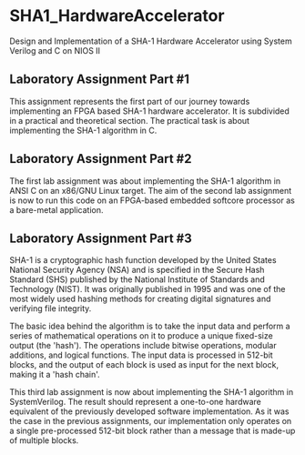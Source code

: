 # SHA1_HardwareAccelerator

Design and Implementation of a SHA-1 Hardware Accelerator using System Verilog and C on NIOS II

## Laboratory Assignment Part #1

This assignment represents the first part of our journey towards implementing an FPGA based SHA-1 hardware accelerator. It is subdivided in a practical and theoretical section. The practical task is about implementing the SHA-1 algorithm in C.

## Laboratory Assignment Part #2

The first lab assignment was about implementing the SHA-1 algorithm in ANSI C on an x86/GNU Linux target. The aim of the second lab assignment is now to run this code on an FPGA-based embedded softcore processor as a bare-metal application.

## Laboratory Assignment Part #3

SHA-1 is a cryptographic hash function developed by the United States National Security Agency (NSA) and is specified in the Secure Hash Standard (SHS) published by the National Institute of Standards and Technology (NIST). It was originally published in 1995 and was one of the most widely used hashing methods for creating digital signatures and verifying file integrity.

The basic idea behind the algorithm is to take the input data and perform a series of mathematical operations on it to produce a unique fixed-size output (the 'hash'). The operations include bitwise operations, modular additions, and logical functions. The input data is processed in 512-bit blocks, and the output of each block is used as input for the next block, making it a 'hash chain'.

This third lab assignment is now about implementing the SHA-1 algorithm in SystemVerilog. The result should represent a one-to-one hardware equivalent of the previously developed software implementation. As it was the case in the previous assignments, our implementation only operates on a single pre-processed 512-bit block rather than a message that is made-up of multiple blocks.